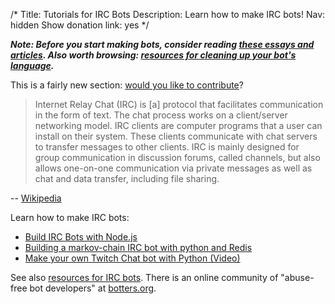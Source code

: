/*
Title: Tutorials for IRC Bots
Description: Learn how to make IRC bots!
Nav: hidden
Show donation link: yes
*/


***Note: Before you start making bots, consider reading [these essays and articles](/tutorials/#bot-ethics). Also worth browsing: [resources for cleaning up your bot's language](/resources/libraries-frameworks/#language).***


<div class="note">
  This is a fairly new section: <a href="https://github.com/botwiki/botwiki.org">would you like to contribute</a>?
</div>


> Internet Relay Chat (IRC) is [a] protocol that facilitates communication in the form of text. The chat process works on a client/server networking model. IRC clients are computer programs that a user can install on their system. These clients communicate with chat servers to transfer messages to other clients. IRC is mainly designed for group communication in discussion forums, called channels, but also allows one-on-one communication via private messages as well as chat and data transfer, including file sharing.

-- [Wikipedia](https://en.wikipedia.org/wiki/Internet_Relay_Chat)



Learn how to make IRC bots:

- [Build IRC Bots with Node.js](http://davidwalsh.name/nodejs-irc)
- [Building a markov-chain IRC bot with python and Redis](https://charlesleifer.com/blog/building-markov-chain-irc-bot-python-and-redis/)
- [Make your own Twitch Chat bot with Python (Video)](https://www.youtube.com/watch?v=5Kv3_V5wFgg)

See also [resources for IRC bots](/resources/irc-bots). There is an online community of "abuse-free bot developers" at [botters.org](http://botters.org/start). 